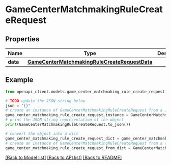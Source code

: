 # GameCenterMatchmakingRuleCreateRequest


## Properties

Name | Type | Description | Notes
------------ | ------------- | ------------- | -------------
**data** | [**GameCenterMatchmakingRuleCreateRequestData**](GameCenterMatchmakingRuleCreateRequestData.md) |  | 

## Example

```python
from openapi_client.models.game_center_matchmaking_rule_create_request import GameCenterMatchmakingRuleCreateRequest

# TODO update the JSON string below
json = "{}"
# create an instance of GameCenterMatchmakingRuleCreateRequest from a JSON string
game_center_matchmaking_rule_create_request_instance = GameCenterMatchmakingRuleCreateRequest.from_json(json)
# print the JSON string representation of the object
print(GameCenterMatchmakingRuleCreateRequest.to_json())

# convert the object into a dict
game_center_matchmaking_rule_create_request_dict = game_center_matchmaking_rule_create_request_instance.to_dict()
# create an instance of GameCenterMatchmakingRuleCreateRequest from a dict
game_center_matchmaking_rule_create_request_from_dict = GameCenterMatchmakingRuleCreateRequest.from_dict(game_center_matchmaking_rule_create_request_dict)
```
[[Back to Model list]](../README.md#documentation-for-models) [[Back to API list]](../README.md#documentation-for-api-endpoints) [[Back to README]](../README.md)


